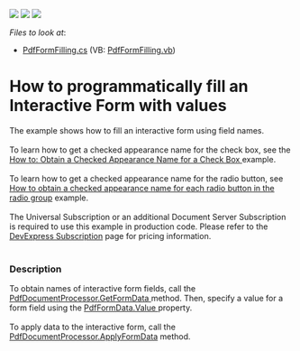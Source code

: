 <!-- default badges list -->
![](https://img.shields.io/endpoint?url=https://codecentral.devexpress.com/api/v1/VersionRange/128595638/17.1.3%2B)
[![](https://img.shields.io/badge/Open_in_DevExpress_Support_Center-FF7200?style=flat-square&logo=DevExpress&logoColor=white)](https://supportcenter.devexpress.com/ticket/details/T210253)
[![](https://img.shields.io/badge/📖_How_to_use_DevExpress_Examples-e9f6fc?style=flat-square)](https://docs.devexpress.com/GeneralInformation/403183)
<!-- default badges end -->
<!-- default file list -->
*Files to look at*:

* [PdfFormFilling.cs](./CS/PdfFormFilling/PdfFormFilling.cs) (VB: [PdfFormFilling.vb](./VB/PdfFormFilling/PdfFormFilling.vb))
<!-- default file list end -->
# How to programmatically fill an Interactive Form with values


The example shows how to fill an interactive form using field names. <br><br>To learn how to get a checked appearance name for the check box, see the <a href="https://documentation.devexpress.com/DocumentServer/119944/PDF-Document-Processor/Examples/Interactive-Form/How-to-Obtain-a-Checked-Appearance-Name-for-a-Check-Box">How to: Obtain a Checked Appearance Name for a Check Box </a>example.<br><br>To learn how to get a checked appearance name for the radio button, see <a href="https://www.devexpress.com/Support/Center/Example/Details/T622985/how-to-obtain-a-checked-appearance-name-for-each-radio-button-in-the-radio-group">How to obtain a checked appearance name for each radio button in the radio group</a> example.<br><br>The Universal Subscription or an additional Document Server Subscription is required to use this example in production code. Please refer to the <a href="https://www.devexpress.com/Subscriptions/">DevExpress Subscription</a> page for pricing information. <br><br>


<h3>Description</h3>

To obtain names of interactive form fields, call the <a href="https://documentation.devexpress.com/#DocumentServer/DevExpressPdfPdfDocumentProcessor_GetFormDatatopic">PdfDocumentProcessor.GetFormData </a>method. Then, specify a value for a form field using the <a href="https://documentation.devexpress.com/#CoreLibraries/DevExpressPdfPdfFormData_Valuetopic">PdfFormData.Value </a>property. <br><br>To apply data to the interactive form, call the <a href="https://documentation.devexpress.com/#DocumentServer/DevExpressPdfPdfDocumentProcessor_ApplyFormDatatopic">PdfDocumentProcessor.ApplyFormData</a> method. <br><br>

<br/>


